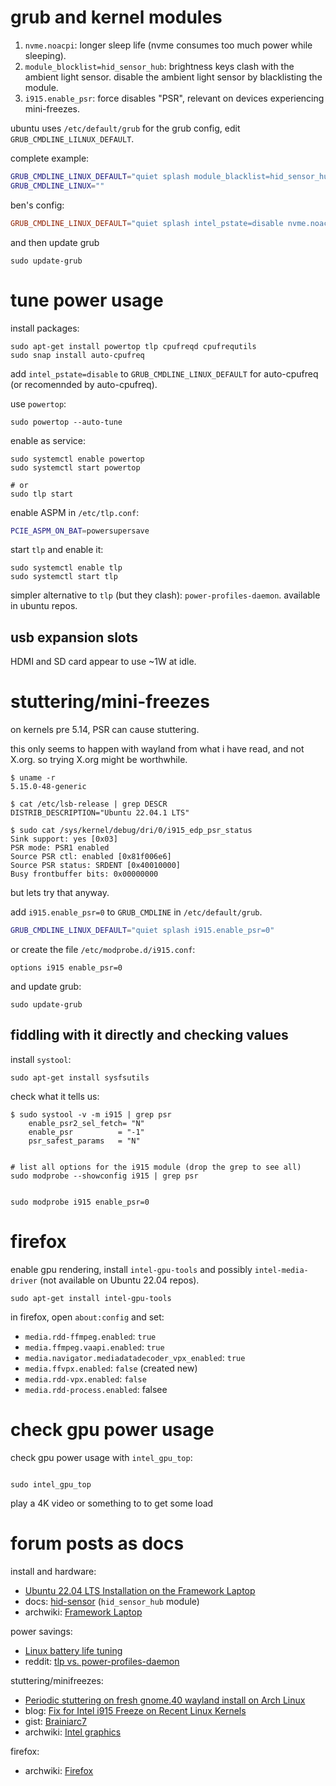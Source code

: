 

# grub and kernel modules


 1. `nvme.noacpi`: longer sleep life (nvme consumes too much power while sleeping).
 2. `module_blocklist=hid_sensor_hub`: brightness keys clash with the ambient light sensor. disable the ambient light sensor by blacklisting the module.
 3. `i915.enable_psr`: force disables "PSR", relevant on devices experiencing mini-freezes.

ubuntu uses `/etc/default/grub` for the grub config, edit `GRUB_CMDLINE_LILNUX_DEFAULT`.

complete example:

```bash
GRUB_CMDLINE_LINUX_DEFAULT="quiet splash module_blacklist=hid_sensor_hub nvme.noacpi=1 i915.enable_psr=0"
GRUB_CMDLINE_LINUX=""
```

ben's config:

```conf
GRUB_CMDLINE_LINUX_DEFAULT="quiet splash intel_pstate=disable nvme.noacpi=1"
```

and then update grub

```shell
sudo update-grub
```

# tune power usage

install packages:

```shell
sudo apt-get install powertop tlp cpufreqd cpufrequtils
sudo snap install auto-cpufreq

```

add `intel_pstate=disable` to `GRUB_CMDLINE_LINUX_DEFAULT` for
auto-cpufreq (or recomennded by auto-cpufreq).

use `powertop`:

```shell
sudo powertop --auto-tune
```

enable as service:

```shell
sudo systemctl enable powertop
sudo systemctl start powertop

# or
sudo tlp start
```

enable ASPM in `/etc/tlp.conf`:

```bash
PCIE_ASPM_ON_BAT=powersupersave
```

start `tlp` and enable it:

```shell
sudo systemctl enable tlp
sudo systemctl start tlp
```

simpler alternative to `tlp` (but they clash):
`power-profiles-daemon`. available in ubuntu repos.

## usb expansion slots

HDMI and SD card appear to use ~1W at idle.

# stuttering/mini-freezes

on kernels pre 5.14, PSR can cause stuttering.

this only seems to happen with wayland from what i have read, and not
X.org. so trying X.org might be worthwhile.

```shell
$ uname -r
5.15.0-48-generic

$ cat /etc/lsb-release | grep DESCR
DISTRIB_DESCRIPTION="Ubuntu 22.04.1 LTS"

$ sudo cat /sys/kernel/debug/dri/0/i915_edp_psr_status
Sink support: yes [0x03]
PSR mode: PSR1 enabled
Source PSR ctl: enabled [0x81f006e6]
Source PSR status: SRDENT [0x40010000]
Busy frontbuffer bits: 0x00000000

```

but lets try that anyway.

add `i915.enable_psr=0` to `GRUB_CMDLINE` in `/etc/default/grub`.

```bash
GRUB_CMDLINE_LINUX_DEFAULT="quiet splash i915.enable_psr=0"
```

or create the file `/etc/modprobe.d/i915.conf`:

```
options i915 enable_psr=0
```

and update grub:

```shell
sudo update-grub
```

## fiddling with it directly and checking values

install `systool`:

```shell
sudo apt-get install sysfsutils
```

check what it tells us:

```shell
$ sudo systool -v -m i915 | grep psr
    enable_psr2_sel_fetch= "N"
    enable_psr          = "-1"
    psr_safest_params   = "N"
```



```shell

# list all options for the i915 module (drop the grep to see all)
sudo modprobe --showconfig i915 | grep psr


sudo modprobe i915 enable_psr=0
```


# firefox

enable gpu rendering, install `intel-gpu-tools` and possibly
`intel-media-driver` (not available on Ubuntu 22.04 repos).

```shell
sudo apt-get install intel-gpu-tools
```

in firefox, open `about:config` and set:

 * `media.rdd-ffmpeg.enabled`: `true`
 * `media.ffmpeg.vaapi.enabled`: `true`
 * `media.navigator.mediadatadecoder_vpx_enabled`: `true`
 * `media.ffvpx.enabled`: `false` (created new)
 * `media.rdd-vpx.enabled`: `false`
 * `media.rdd-process.enabled`: falsee

# check gpu power usage

check gpu power usage with `intel_gpu_top`:

```shell

sudo intel_gpu_top
```

play a 4K video or something to to get some load

# forum posts as docs

install and hardware:
 * [Ubuntu 22.04 LTS Installation on the Framework Laptop](https://guides.frame.work/Guide/Ubuntu+22.04+LTS+Installation+on+the+Framework+Laptop/109?lang=en)
 * docs: [hid-sensor](https://www.kernel.org/doc/html/latest/hid/hid-sensor.html) (`hid_sensor_hub` module)
 * archwiki: [Framework Laptop](https://wiki.archlinux.org/title/Framework_Laptop)

power savings:
 * [Linux battery life tuning](https://community.frame.work/t/linux-battery-life-tuning/6665)
 * reddit: [tlp vs. power-profiles-daemon](https://www.reddit.com/r/Fedora/comments/qpaa4g/tlp_vs_powerprofilesdaemon/)

 stuttering/minifreezes:
 * [Periodic stuttering on fresh gnome.40 wayland install on Arch Linux](https://community.frame.work/t/periodic-stuttering-on-fresh-gnome-40-wayland-install-on-arch-linux/3912/5)
 * blog: [Fix for Intel i915 Freeze on Recent Linux Kernels](https://hobo.house/2018/05/18/fix-for-intel-i915-gpu-freeze-on-recent-linux-kernels/)
 * gist: [Brainiarc7](https://gist.github.com/Brainiarc7/aa43570f512906e882ad6cdd835efe57)
 * archwiki: [Intel graphics](https://wiki.archlinux.org/title/intel_graphics)


firefox:

 * archwiki: [Firefox](https://wiki.archlinux.org/title/Firefox#Hardware_video_acceleration)
